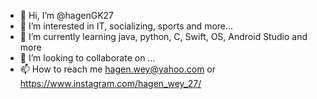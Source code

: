 - 👋 Hi, I’m @hagenGK27
- 👀 I’m interested in IT, socializing, sports and more...
- 🌱 I’m currently learning java, python, C, Swift, OS, Android Studio and more
- 💞️ I’m looking to collaborate on ...
- 📫 How to reach me hagen.wey@yahoo.com or https://www.instagram.com/hagen_wey_27/

<!---
hagenGK27/hagenGK27 is a ✨ special ✨ repository because its `README.md` (this file) appears on your GitHub profile.
You can click the Preview link to take a look at your changes.
--->
